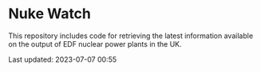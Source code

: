 # Nuke Watch

This repository includes code for retrieving the latest information available on the output of EDF nuclear power plants in the UK.

Last updated: 2023-07-07 00:55